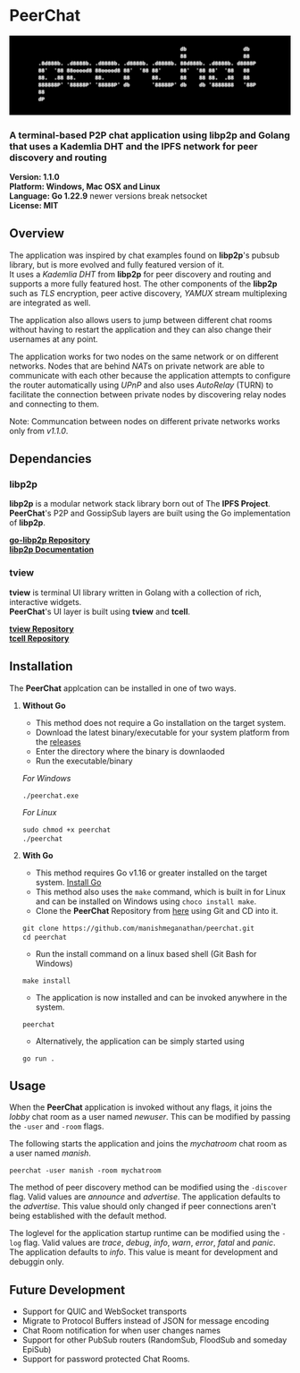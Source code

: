 # PeerChat
![Banner](https://github.com/alexdavis-dev/peerchat-demo/blob/main/banner.png)
### A terminal-based P2P chat application using libp2p and Golang that uses a Kademlia DHT and the IPFS network for peer discovery and routing

**Version: 1.1.0**  
**Platform: Windows, Mac OSX and Linux**  
**Language: Go 1.22.9** newer versions break netsocket   
**License: MIT**

## Overview
The application was inspired by chat examples found on **libp2p**'s pubsub library, but is more evolved and fully featured version of it.   
It uses a *Kademlia DHT* from **libp2p** for peer discovery and routing and supports a more fully featured host. The other components of the **libp2p** such as *TLS* encryption, peer active discovery, *YAMUX* stream multiplexing are integrated as well. 

The application also allows users to jump between different chat rooms without having to restart the application and they can also change their usernames at any point.

The application works for two nodes on the same network or on different networks. Nodes that are behind *NAT*s on private network are able to communicate with each other because the application attempts to configure the router automatically using *UPnP* and also uses *AutoRelay* (TURN) to facilitate the connection between private nodes by discovering relay nodes and connecting to them.

Note: Communcation between nodes on different private networks works only from *v1.1.0*.

## Dependancies
### libp2p
**libp2p** is a modular network stack library born out of The **IPFS Project**.   
**PeerChat**'s P2P and GossipSub layers are built using the Go implementation of **libp2p**.

[**go-libp2p Repository**](https://github.com/libp2p/go-libp2p)  
[**libp2p Documentation**](https://docs.libp2p.io/)  

### tview
**tview** is terminal UI library written in Golang with a collection of rich, interactive widgets.   
**PeerChat**'s UI layer is built using **tview** and **tcell**.

[**tview Repository**](https://github.com/rivo/tview)  
[**tcell Repository**](https://github.com/gdamore/tcell)  

## Installation
The **PeerChat** applcation can be installed in one of two ways.  
1. **Without Go**
    - This method does not require a Go installation on the target system.
    - Download the latest binary/executable for your system platform from the [releases](https://github.com/manishmeganathan/peerchat/releases)
    - Enter the directory where the binary is downlaoded 
    - Run the executable/binary  

    *For Windows*
    ```
    ./peerchat.exe
    ```
    *For Linux*
    ```
    sudo chmod +x peerchat
    ./peerchat
    ```

2. **With Go**
    - This method requires Go v1.16 or greater installed on the target system. [Install Go](https://golang.org/doc/install)
    - This method also uses the ``make`` command, which is built in for Linux and can be installed on Windows using ``choco install make``.
    - Clone the **PeerChat** Repository from [here](https://github.com/manishmeganathan/peerchat) using Git and CD into it.
    ```
    git clone https://github.com/manishmeganathan/peerchat.git 
    cd peerchat
    ```
    - Run the install command on a linux based shell (Git Bash for Windows)
    ```
    make install
    ```
    - The application is now installed and can be invoked anywhere in the system.
    ```
    peerchat
    ```
    - Alternatively, the application can be simply started using
    ```
    go run .
    ```

## Usage
When the **PeerChat** application is invoked without any flags, it joins the *lobby* chat room as a user named *newuser*. This can be modified by passing the ``-user`` and ``-room`` flags.

The following starts the application and joins the *mychatroom* chat room as a user named *manish*.
```
peerchat -user manish -room mychatroom
```

The method of peer discovery method can be modified using the ``-discover`` flag. Valid values are *announce* and *advertise*. The application defaults to the *advertise*. This value should only changed if peer connections aren't being established with the default method.

The loglevel for the application startup runtime can be modified using the ``-log`` flag. Valid values are *trace*, *debug*, *info*, *warn*, *error*, *fatal* and *panic*. The application defaults to *info*. This value is meant for development and debuggin only.


## Future Development
- Support for QUIC and WebSocket transports
- Migrate to Protocol Buffers instead of JSON for message encoding
- Chat Room notification for when user changes names
- Support for other PubSub routers (RandomSub, FloodSub and someday EpiSub)
- Support for password protected Chat Rooms.
